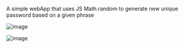A simple webApp that uses JS Math.random to generate new unique password based on a given phrase

![image](https://github.com/kixng02/UniquePasswordGenerator/assets/49127252/b55d6b4b-6145-48ba-8916-6d9d2707c1e7)

![image](https://github.com/kixng02/UniquePasswordGenerator/assets/49127252/9c5f129c-b527-489b-84e9-098a57223229)
